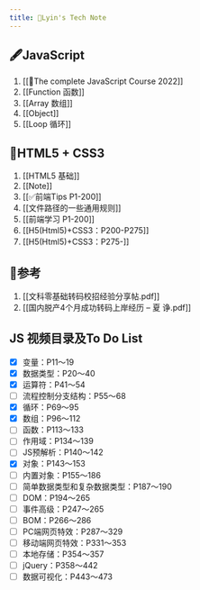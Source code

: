 ```yaml
---
title: 💚Lyin's Tech Note
---
```

## 🖋️JavaScript
1. [[🐺The complete JavaScript Course 2022]]
2. [[Function 函数]]
3. [[Array 数组]]
4. [[Object]]
5. [[Loop 循环]]
## 📒HTML5 + CSS3 
1. [[HTML5 基础]]
2. [[Note]]
3. [[✅前端Tips P1-200]]
4. [[文件路径的一些通用规则]]
5. [[前端学习 P1-200]]
6. [[H5(Html5)+CSS3：P200-P275]]
7. [[H5(Html5)+CSS3：P275-]]

## 📃参考
1. [[文科零基础转码校招经验分享帖.pdf]]
2. [[国内脱产4个月成功转码上岸经历 – 夏 诤.pdf]]


## JS 视频目录及To Do List
- [x] 变量：P11～19  
- [x] 数据类型：P20～40  
- [x] 运算符：P41～54  
- [ ] 流程控制分支结构：P55～68  
- [x] 循环：P69～95  
- [x] 数组：P96～112  
- [ ] 函数：P113～133  
- [ ] 作用域：P134～139  
- [ ] JS预解析：P140～142  
- [x] 对象：P143～153  
- [ ] 内置对象：P155～186  
- [ ] 简单数据类型和复杂数据类型：P187～190  
- [ ] DOM：P194～265  
- [ ] 事件高级：P247～265  
- [ ] BOM：P266～286  
- [ ] PC端网页特效：P287～329  
- [ ] 移动端网页特效：P331～353  
- [ ] 本地存储：P354～357  
- [ ] jQuery：P358～442  
- [ ] 数据可视化：P443～473
